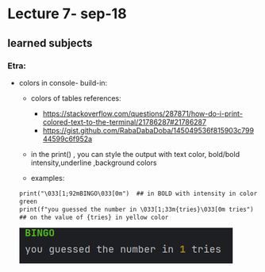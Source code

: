 # Lecture 7- sep-18


## learned subjects

### Etra:
* colors in console- build-in:
  * colors of tables references: 
    * https://stackoverflow.com/questions/287871/how-do-i-print-colored-text-to-the-terminal/21786287#21786287 
    * https://gist.github.com/RabaDabaDoba/145049536f815903c79944599c6f952a
  * in the print() , you can style the output with text color, bold/bold intensity,underline ,background colors

  * examples:
   ```
   print("\033[1;92mBINGO\033[0m")  ## in BOLD with intensity in color green
   print(f"you guessed the number in \033[1;33m{tries}\033[0m tries") ## on the value of {tries} in yellow color
   ```
  ![img.png](img.png)